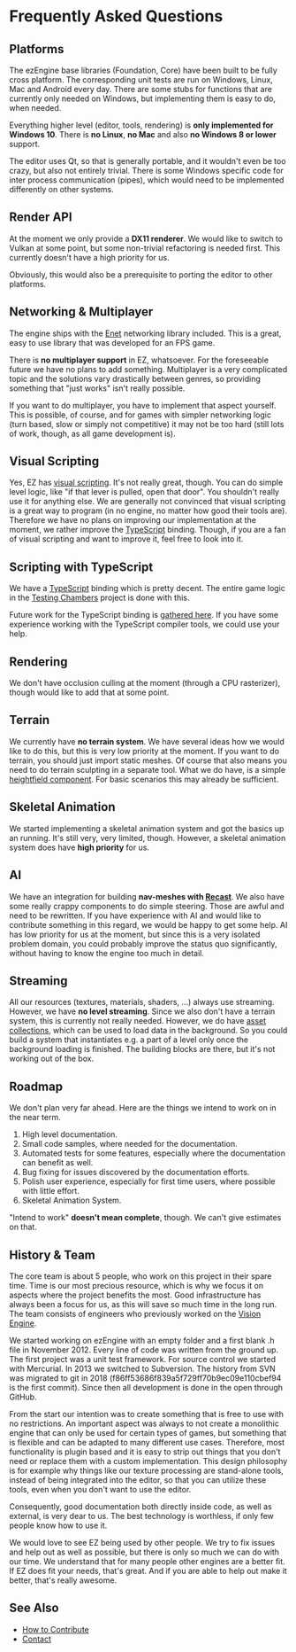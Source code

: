 # Frequently Asked Questions

## Platforms

The ezEngine base libraries (Foundation, Core) have been built to be fully cross platform. The corresponding unit tests are run on Windows, Linux, Mac and Android every day. There are some stubs for functions that are currently only needed on Windows, but implementing them is easy to do, when needed.

Everything higher level (editor, tools, rendering) is **only implemented for Windows 10**. There is **no Linux**, **no Mac** and also **no Windows 8 or lower** support.

The editor uses Qt, so that is generally portable, and it wouldn't even be too crazy, but also not entirely trivial. There is some Windows specific code for inter process communication (pipes), which would need to be implemented differently on other systems.

## Render API

At the moment we only provide a **DX11 renderer**. We would like to switch to Vulkan at some point, but some non-trivial refactoring is needed first. This currently doesn't have a high priority for us.

Obviously, this would also be a prerequisite to porting the editor to other platforms.

## Networking & Multiplayer

The engine ships with the [Enet](../docs/appendix/third-party-code.md#enet) networking library included. This is a great, easy to use library that was developed for an FPS game.

There is **no multiplayer support** in EZ, whatsoever. For the foreseeable future we have no plans to add something. Multiplayer is a very complicated topic and the solutions vary drastically between genres, so providing something that "just works" isn't really possible.

If you want to do multiplayer, you have to implement that aspect yourself. This is possible, of course, and for games with simpler networking logic (turn based, slow or simply not competitive) it may not be too hard (still lots of work, though, as all game development is).

## Visual Scripting

Yes, EZ has [visual scripting](../docs/custom-code/visual-script/visual-script-overview.md). It's not really great, though. You can do simple level logic, like "if that lever is pulled, open that door". You shouldn't really use it for anything else. We are generally not convinced that visual scripting is a great way to program (in no engine, no matter how good their tools are). Therefore we have no plans on improving our implementation at the moment, we rather improve the [TypeScript](../docs/custom-code/typescript/typescript-overview.md) binding. Though, if you are a fan of visual scripting and want to improve it, feel free to look into it.

## Scripting with TypeScript

We have a [TypeScript](../docs/custom-code/typescript/typescript-overview.md) binding which is pretty decent. The entire game logic in the [Testing Chambers](../samples/testing-chambers.md) project is done with this.

Future work for the TypeScript binding is [gathered here](https://github.com/ezEngine/ezEngine/projects/2). If you have some experience working with the TypeScript compiler tools, we could use your help.

## Rendering

We don't have occlusion culling at the moment (through a CPU rasterizer), though would like to add that at some point.

## Terrain

We currently have **no terrain system**. We have several ideas how we would like to do this, but this is very low priority at the moment. If you want to do terrain, you should just import static meshes. Of course that also means you need to do terrain sculpting in a separate tool. What we do have, is a simple [heightfield component](../docs/terrain/heightfield-component.md). For basic scenarios this may already be sufficient.

## Skeletal Animation

We started implementing a skeletal animation system and got the basics up an running. It's still very, very limited, though. However, a skeletal animation system does have **high priority** for us.

## AI

We have an integration for building **nav-meshes with [Recast](../docs/appendix/third-party-code.md#recast)**. We also have some really crappy components to do simple steering. Those are awful and need to be rewritten. If you have experience with AI and would like to contribute something in this regard, we would be happy to get some help. AI has low priority for us at the moment, but since this is a very isolated problem domain, you could probably improve the status quo significantly, without having to know the engine too much in detail.

## Streaming

All our resources (textures, materials, shaders, ...) always use streaming. However, we have **no level streaming**. Since we also don't have a terrain system, this is currently not really needed. However, we do have [asset collections](../docs/performance/asset-collections.md), which can be used to load data in the background. So you could build a system that instantiates e.g. a part of a level only once the background loading is finished. The building blocks are there, but it's not working out of the box.

## Roadmap

We don't plan very far ahead. Here are the things we intend to work on in the near term.

1. High level documentation.
1. Small code samples, where needed for the documentation.
1. Automated tests for some features, especially where the documentation can benefit as well.
1. Bug fixing for issues discovered by the documentation efforts.
1. Polish user experience, especially for first time users, where possible with little effort.
1. Skeletal Animation System.

"Intend to work" **doesn't mean complete**, though. We can't give estimates on that.

## History & Team

The core team is about 5 people, who work on this project in their spare time. Time is our most precious resource, which is why we focus it on aspects where the project benefits the most. Good infrastructure has always been a focus for us, as this will save so much time in the long run. The team consists of engineers who previously worked on the [Vision Engine](https://en.wikipedia.org/wiki/Vision_(game_engine)).

We started working on ezEngine with an empty folder and a first blank .h file in November 2012. Every line of code was written from the ground up. The first project was a unit test framework. For source control we started with Mercurial. In 2013 we switched to Subversion. The history from SVN was migrated to git in 2018 (f86ff53686f839a5f729ff70b9ec09e110cbef94 is the first commit). Since then all development is done in the open through GitHub.

From the start our intention was to create something that is free to use with no restrictions. An important aspect was always to not create a monolithic engine that can only be used for certain types of games, but something that is flexible and can be adapted to many different use cases. Therefore, most functionality is plugin based and it is easy to strip out things that you don't need or replace them with a custom implementation. This design philosophy is for example why things like our texture processing are stand-alone tools, instead of being integrated into the editor, so that you can utilize these tools, even when you don't want to use the editor.

Consequently, good documentation both directly inside code, as well as external, is very dear to us. The best technology is worthless, if only few people know how to use it.

We would love to see EZ being used by other people. We try to fix issues and help out as well as possible, but there is only so much we can do with our time. We understand that for many people other engines are a better fit. If EZ does fit your needs, that's great. And if you are able to help out make it better, that's really awesome.

## See Also


* [How to Contribute](how-to-contribute.md)
* [Contact](../contact.md)
